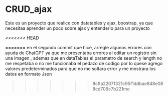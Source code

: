 # CRUD_ajax
Este es un proyecto que realice con datatables y ajax, boostrap, ya que necesitaa aprender un poco sobre ajax y entenderlo para un proyecto

<<<<<<< HEAD

=======
en el segundo commit que hice, arregle algunos errores con ayuda de ChatGPT ya que me presentaba errores al editar un registro sin una imagen , ademas que en dataTables el parametro de search y length no me respetaba o no me funcionaba el pedazo de codigo por lo quese agrego valores predeterminados para que no me soltara error y me mostrara los datos en formato Json
>>>>>>> 8c9a22071321c95f1ddbae848e088cd709c7b221mo

